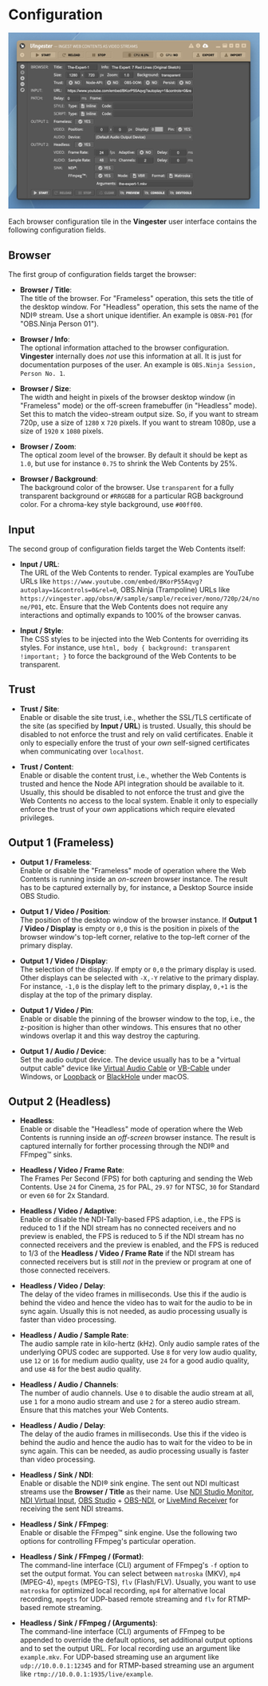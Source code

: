 
Configuration
=============

![](_media/configuration.png)

Each browser configuration tile in the **Vingester** user interface contains the following
configuration fields.

Browser
-------

The first group of configuration fields target the browser:

- **Browser / Title**:<br/>
  The title of the browser. For "Frameless" operation, this sets the
  title of the desktop window. For "Headless" operation, this sets
  the name of the NDI&reg; stream. Use a short unique identifier.
  An example is `OBSN-P01` (for "OBS.Ninja Person 01").

- **Browser / Info**:<br/>
  The optional information attached to the browser configuration.
  **Vingester** internally does *not* use this information at all.
  It is just for documentation purposes of the user.
  An example is `OBS.Ninja Session, Person No. 1`.

- **Browser / Size**:<br/>
  The width and height in pixels of the browser desktop window (in
  "Frameless" mode) or the off-screen framebuffer (in "Headless" mode).
  Set this to match the video-stream output size. So, if you want to
  stream 720p, use a size of `1280` x `720` pixels. If you want to stream
  1080p, use a size of `1920` x `1080` pixels.

- **Browser / Zoom**:<br/>
  The optical zoom level of the browser. By default it should be kept
  as `1.0`, but use for instance `0.75` to shrink the Web Contents
  by 25%.

- **Browser / Background**:<br/>
  The background color of the browser. Use `transparent` for a fully
  transparent background or `#RRGGBB` for a particular RGB background
  color. For a chroma-key style background, use `#00ff00`.

Input
-----

The second group of configuration fields target the Web Contents itself:

- **Input / URL**:<br/>
  The URL of the Web Contents to render. Typical examples are
  YouTube URLs like `https://www.youtube.com/embed/BKorP55Aqvg?autoplay=1&controls=0&rel=0`,
  OBS.Ninja (Trampoline) URLs like `https://vingester.app/obsn/#/sample/sample/receiver/mono/720p/24/none/P01`, etc.
  Ensure that the Web Contents does not require any interactions and optimally expands to 100% of the
  browser canvas.

- **Input / Style**:<br/>
  The CSS styles to be injected into the Web Contents for overriding its styles.
  For instance, use `html, body { background: transparent !important; }` to
  force the background of the Web Contents to be transparent.

Trust
-----

- **Trust / Site**:<br/>
  Enable or disable the site trust, i.e., whether the SSL/TLS certificate of the
  site (as specified by **Input / URL**) is trusted. Usually, this should be
  disabled to not enforce the trust and rely on valid certificates. Enable
  it only to especially enfore the trust of your *own* self-signed certificates
  when communicating over `localhost`.

- **Trust / Content**:<br/>
  Enable or disable the content trust, i.e., whether the Web Contents is trusted
  and hence the Node API integration should be available to it. Usually, this should
  be disabled to not enforce the trust and give the Web Contents no access to the
  local system. Enable it only to especially enforce the trust of your *own*
  applications which require elevated privileges.

Output 1 (Frameless)
--------------------

- **Output 1 / Frameless**:<br/>
  Enable or disable the "Frameless" mode of operation where the Web
  Contents is running inside an *on-screen* browser instance. The result
  has to be captured externally by, for instance, a Desktop Source
  inside OBS Studio.

- **Output 1 / Video / Position**:<br/>
  The position of the desktop window of the browser instance. If
  **Output 1 / Video / Display** is empty or `0,0` this is the position
  in pixels of the browser window's top-left corner, relative to the
  top-left corner of the primary display.

- **Output 1 / Video / Display**:<br/>
  The selection of the display. If empty or `0,0` the primary display
  is used. Other displays can be selected with `-X,-Y` relative to the
  primary display. For instance, `-1,0` is the display left to the
  primary display, `0,+1` is the display at the top of the primary
  display.

- **Output 1 / Video / Pin**:<br/>
  Enable or disable the pinning of the browser window to the top, i.e.,
  the z-position is higher than other windows. This ensures that no
  other windows overlap it and this way destroy the capturing.

- **Output 1 / Audio / Device**:<br/>
  Set the audio output device. The device usually has to be
  a "virtual output cable" device like [Virtual Audio Cable](https://vac.muzychenko.net/en/)
  or [VB-Cable](https://vb-audio.com/Cable/) under Windows, or
  [Loopback](https://rogueamoeba.com/loopback/) or
  [BlackHole](https://github.com/ExistentialAudio/BlackHole) under macOS.

Output 2 (Headless)
-------------------

- **Headless**:<br/>
  Enable or disable the "Headless" mode of operation where the Web
  Contents is running inside an *off-screen* browser instance. The
  result is captured internally for forther processing through the
  NDI&reg; and FFmpeg&trade; sinks.

- **Headless / Video / Frame Rate**:<br/>
  The Frames Per Second (FPS) for both capturing and sending the Web
  Contents. Use `24` for Cinema, `25` for PAL, `29.97` for NTSC, `30`
  for Standard or even `60` for 2x Standard.

- **Headless / Video / Adaptive**:<br/>
  Enable or disable the NDI-Tally-based FPS adaption, i.e., the FPS
  is reduced to 1 if the NDI stream has no connected receivers and no
  preview is enabled, the FPS is reduced to 5 if the NDI stream has no
  connected receivers and the preview is enabled, and the FPS is reduced
  to 1/3 of the **Headless / Video / Frame Rate** if the NDI stream has
  connected receivers but is still *not* in the preview or program at
  one of those connected receivers.

- **Headless / Video / Delay**:<br/>
  The delay of the video frames in milliseconds. Use this if the audio
  is behind the video and hence the video has to wait for the audio to
  be in sync again. Usually this is not needed, as audio processing
  usually is faster than video processing.

- **Headless / Audio / Sample Rate**:<br/>
  The audio sample rate in kilo-hertz (kHz). Only audio sample rates of
  the underlying OPUS codec are supported. Use `8` for very low audio
  quality, use `12` or `16` for medium audio quality, use `24` for a
  good audio quality, and use `48` for the best audio quality.

- **Headless / Audio / Channels**:<br/>
  The number of audio channels. Use `0` to disable the audio stream at
  all, use `1` for a mono audio stream and use `2` for a stereo audio
  stream. Ensure that this matches your Web Contents.

- **Headless / Audio / Delay**:<br/>
  The delay of the audio frames in milliseconds. Use this if the video
  is behind the audio and hence the audio has to wait for the video to
  be in sync again. This can be needed, as audio processing usually is
  faster than video processing.

- **Headless / Sink / NDI**:<br/>
  Enable or disable the NDI&reg; sink engine. The sent out NDI
  multicast streams use the **Browser / Title** as their name. Use [NDI
  Studio Monitor](https://www.ndi.tv/tools/), [NDI Virtual Input](https://www.ndi.tv/tools/),
  [OBS Studio](https://obsproject.com) + [OBS-NDI](https://github.com/Palakis/obs-ndi/), or
  [LiveMind Receiver](https://livemind.tv/recorder) for receiving the sent NDI streams.

- **Headless / Sink / FFmpeg**:<br/>
  Enable or disable the FFmpeg&trade; sink engine.
  Use the following two options for controlling FFmpeg's particular operation.

- **Headless / Sink / FFmpeg / (Format)**:<br/>
  The command-line interface (CLI) argument of FFmpeg's `-f` option to
  set the output format. You can select between `matroska` (MKV), `mp4`
  (MPEG-4), `mpegts` (MPEG-TS), `flv` (Flash/FLV). Usually, you want to
  use `matroska` for optimized local recording, `mp4` for alternative
  local recording, `mpegts` for UDP-based remote streaming and `flv` for
  RTMP-based remote streaming.

- **Headless / Sink / FFmpeg / (Arguments)**:<br/>
  The command-line interface (CLI) arguments of FFmpeg to be appended to
  override the default options, set additional output options and to set
  the output URL. For local recording use an argument like `example.mkv`.
  For UDP-based streaming use an argument like `udp://10.0.0.1:12345`
  and for RTMP-based streaming use an argument like `rtmp://10.0.0.1:1935/live/example`.

